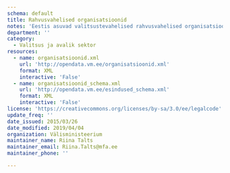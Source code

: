 ```yaml
---
schema: default
title: Rahvusvahelised organisatsioonid
notes: 'Eestis asuvad valitsustevahelised rahvusvahelised organisatsioonid või muude rahvusvaheliste kokkulepetega loodud institutsioonid, nende juhid ja kontaktandmed.'
department: ''
category:
  - Valitsus ja avalik sektor
resources:
  - name: organisatsioonid.xml
    url: 'http://opendata.vm.ee/organisatsioonid.xml'
    format: XML
    interactive: 'False'
  - name: organisatsioonid_schema.xml
    url: 'http://opendata.vm.ee/esindused_schema.xml'
    format: XML
    interactive: 'False'
license: 'https://creativecommons.org/licenses/by-sa/3.0/ee/legalcode'
update_freq: ''
date_issued: 2015/03/26
date_modified: 2019/04/04
organization: Välisministeerium
maintainer_name: Riina Talts
maintainer_email: Riina.Talts@mfa.ee
maintainer_phone: ''

---
```

